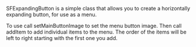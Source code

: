 SFExpandingButton is a simple class that allows you to create a horizontally expanding button, for use as a menu.

To use call setMainButtonImage to set the menu button image. Then call addItem to add individual items to the menu.
The order of the items will be left to right starting with the first one you add.

